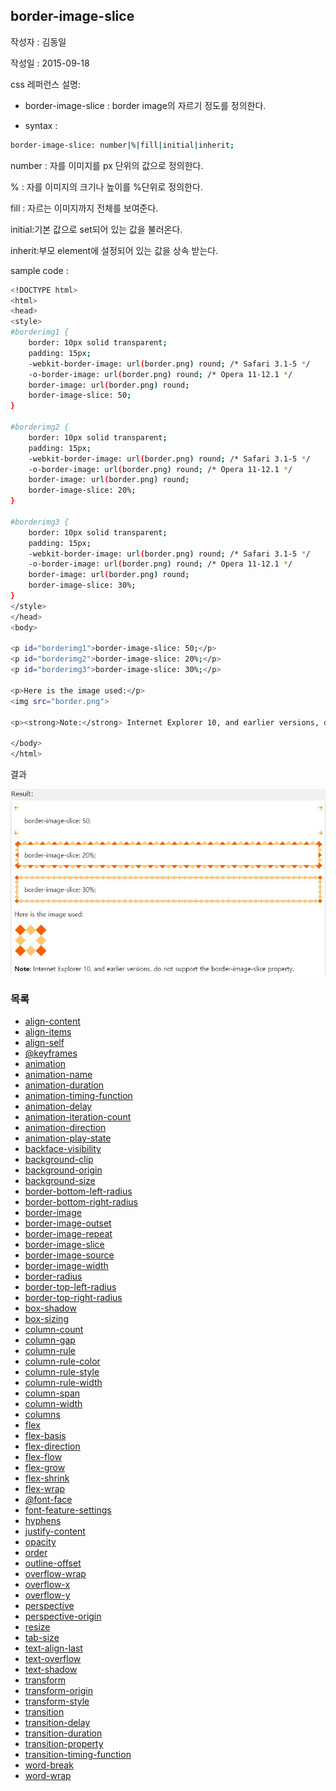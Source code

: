 ## border-image-slice

작성자 : 김동일

작성일 : 2015-09-18

css 레퍼런스 설명: 
 - border-image-slice : border image의 자르기 정도를 정의한다.
 
 - syntax : 
```sh 
border-image-slice: number|%|fill|initial|inherit;
```

number : 자를 이미지를 px 단위의 값으로 정의한다.

% : 자를 이미지의 크기나 높이를 %단위로 정의한다.

fill : 자르는 이미지까지 전체를 보여준다.

initial:기본 값으로 set되어 있는 값을 불러온다.

inherit:부모 element에 설정되어 있는 값을 상속 받는다.

sample code : 
```sh
<!DOCTYPE html>
<html>
<head>
<style>
#borderimg1 {
    border: 10px solid transparent;
    padding: 15px;
    -webkit-border-image: url(border.png) round; /* Safari 3.1-5 */
    -o-border-image: url(border.png) round; /* Opera 11-12.1 */
    border-image: url(border.png) round;
    border-image-slice: 50;
}

#borderimg2 {
    border: 10px solid transparent;
    padding: 15px;
    -webkit-border-image: url(border.png) round; /* Safari 3.1-5 */
    -o-border-image: url(border.png) round; /* Opera 11-12.1 */
    border-image: url(border.png) round;
    border-image-slice: 20%;
}

#borderimg3 {
    border: 10px solid transparent;
    padding: 15px;
    -webkit-border-image: url(border.png) round; /* Safari 3.1-5 */
    -o-border-image: url(border.png) round; /* Opera 11-12.1 */
    border-image: url(border.png) round;
    border-image-slice: 30%;
}
</style>
</head>
<body>

<p id="borderimg1">border-image-slice: 50;</p>
<p id="borderimg2">border-image-slice: 20%;</p>
<p id="borderimg3">border-image-slice: 30%;</p>

<p>Here is the image used:</p>
<img src="border.png">

<p><strong>Note:</strong> Internet Explorer 10, and earlier versions, do not support the border-image-slice property.</p>

</body>
</html>

```

결과 

![border-image-slice](../images/border-image-slice.jpg)

### 목록
* [align-content](align-content.md)
* [align-items](align-items.md)
* [align-self](align-self.md)
* [@keyframes](@keyframes.md)
* [animation](animation.md)
* [animation-name](animation-name.md)
* [animation-duration](animation-duration.md)
* [animation-timing-function](animation-timing-function.md)
* [animation-delay](animation-delay.md)
* [animation-iteration-count](animation-iteration-count.md)
* [animation-direction](animation-direction.md)
* [animation-play-state](animation-play-state.md)
* [backface-visibility](backface-visibility.md)
* [background-clip](background-clip.md)
* [background-origin](background-origin.md)
* [background-size](background-size.md)
* [border-bottom-left-radius](border-bottom-left-radius.md)
* [border-bottom-right-radius](border-bottom-right-radius.md)
* [border-image](border-image.md)
* [border-image-outset](border-image-outset.md)
* [border-image-repeat](border-image-repeat.md)
* [border-image-slice](border-image-slice.md)
* [border-image-source](border-image-source.md)
* [border-image-width](border-image-width.md)
* [border-radius](border-radius.md)
* [border-top-left-radius](border-top-left-radius.md)
* [border-top-right-radius](border-top-right-radius.md)
* [box-shadow](box-shadow.md)
* [box-sizing](box-sizing.md)
* [column-count](column-count.md)
* [column-gap](column-gap.md)
* [column-rule](column-rule.md)
* [column-rule-color](column-rule-color.md)
* [column-rule-style](column-rule-style.md)
* [column-rule-width](column-rule-width.md)
* [column-span](column-span.md)
* [column-width](column-width.md)
* [columns](columns.md)
* [flex](flex.md)
* [flex-basis](flex-basis.md)
* [flex-direction](flex-direction.md)
* [flex-flow](flex-flow.md)
* [flex-grow](flex-grow.md)
* [flex-shrink](flex-shrink.md)
* [flex-wrap](flex-wrap.md)
* [@font-face](@font-face.md)
* [font-feature-settings](font-feature-settings.md)
* [hyphens](hyphens.md)
* [justify-content](justify-content.md)
* [opacity](opacity.md)
* [order](order.md)
* [outline-offset](outline-offset.md)
* [overflow-wrap](overflow-wrap.md)
* [overflow-x](overflow-x.md)
* [overflow-y](overflow-y.md)
* [perspective](perspective.md)
* [perspective-origin](perspective-origin.md)
* [resize](resize.md)
* [tab-size](tab-size.md)
* [text-align-last](text-align-last.md)
* [text-overflow](text-overflow.md)
* [text-shadow](text-shadow.md)
* [transform](transform.md)
* [transform-origin](transform-origin.md)
* [transform-style](transform-style.md)
* [transition](transition.md)
* [transition-delay](transition-delay.md)
* [transition-duration](transition-duration.md)
* [transition-property](transition-property.md)
* [transition-timing-function](transition-timing-function.md)
* [word-break](word-break.md)
* [word-wrap](word-wrap.md)